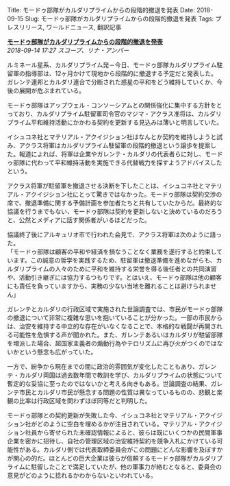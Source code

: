 Title: モードゥ部隊がカルダリプライムからの段階的撤退を発表
Date: 2018-09-15
Slug: モードゥ部隊がカルダリプライムからの段階的撤退を発表
Tags: プレスリリース, ワールドニュース, 翻訳記事

<p class="lead"><strong><a href="https://community.eveonline.com/news/news-channels/world-news/mordus-legion-command-announces-departure-from-caldari-prime/">モードゥ部隊がカルダリプライムからの段階的撤退を発表</a></strong><br/>
<em>2018-09-14 17:27 スコープ、リナ・アンバー</em></p>
<p>ルミネール星系、カルダリプライム発－今日、モードゥ部隊カルダリプライム駐留軍の指導部は、12ヶ月かけて現地から段階的に撤退する予定だと発表した。ガレンテ連邦とカルダリ連合で分断された惑星の平和をどう維持していくか、今後の展開が危ぶまれている。</p>
<p>モードゥ部隊はアップウェル・コンソーシアムとの関係強化に集中する方針をとっており、カルダリプライム駐留軍司令官のマジマ・アクラス准将は、カルダリプライム平和維持活動にかかわる契約を更新する見込みは薄いと明言していた。</p>
<p>イシュコネ社とマテリアル・アクイジション社はなんとか契約を維持しようと試み、アクラス将軍はカルダリプライム駐留軍の段階的撤退という譲歩を提案した。報道によれば、将軍は企業やガレンテ・カルダリの代表者らに対し、モードゥ部隊に代わって平和維持活動を実施できる代替戦力を探すようアドバイスしたという。</p>
<p>アクラス将軍が駐留軍を撤退させる決断を下したことは、イシュコネ社とマテリアル・アクイジション社にとって驚きではなかった。モードゥ部隊は契約交渉の席で、撤退準備に関する予備計画を参加者たちと共有していたからだ。最終的な協議を行うまでもない、モードゥ部隊は契約を更新しないと決めているのだろうと、公然とメディアに話す関係者がいるほどだった。</p>
<p>協議終了後にアルキュリオ市で行われた会見で、アクラス将軍は次のように語った。<br/>
「モードゥ部隊は顧客の平和や経済を損なうことなく業務を遂行すると約束しています。この誠意の哲学を実践するため、駐留軍は撤退準備を進めながらも、カルダリプライムの人々のために平和を維持する栄誉を得る後任者との共同演習や、活動引き継ぎには協力するつもりです。とはいえ、モードゥ部隊は他の顧客にも責任を負っていますから、実務の少ない当地を離れることは避けられません」</p>
<p>ガレンテとカルダリの行政区域で実施された世論調査では、市民がモードゥ部隊の撤退について非常に複雑な思いを抱いていることが分かった。一部の市民からは、治安を維持する中立的な存在がいなくなることで、本格的な戦闘が再開される可能性を危惧する声が聞かれた。また、ガレンテあるいはカルダリが駐留部隊を増派した場合、超国家主義者の煽動行為やテロリズムに再び火がつくのではないかという懸念も広がっていた。</p>
<p>一方で、紛争から現在までの間に政治的雰囲気が変化したこともあり、ガレンテ・カルダリ両国は過去数年間で教訓を学び、カルダリプライムの状態について暫定的な妥協に至ったのではないかと考える向きもある。世論調査の結果、ガレンテ市民とカルダリ市民が懸念する問題の性質は異なっているものの、悲観と楽観の比率は行政区域を問わずほぼ同等だと判明した。</p>
<p>モードゥ部隊との契約更新が失敗した今、イシュコネ社とマテリアル・アクイジション社がどのように空白を埋めるかが注目されている。マテリアル・アクイジション社員から寄せられた未確認情報によると、彼らは既にいくつかの民間軍事企業を密かに招待し、自社の管理区域の治安維持契約を競争入札にかけている可能性がある。カルダリ側では代表取締委員会がこの問題にどんな影響を及ぼすかが関心の的だ。ほとんどの巨大企業は彼らが信頼するモードゥ部隊がカルダリプライムに駐留したことで満足していたが、他の軍事力が絡むとなると、委員会の意見がどのように捻れるかわからないといわれている。</p>

